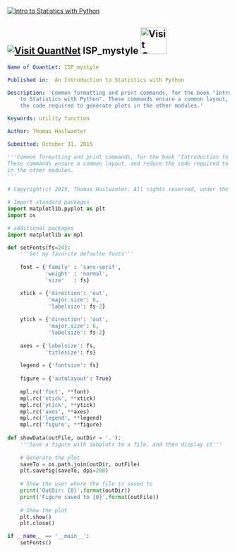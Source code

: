 [<img src="../../../pictures/quantletLogo_FH.png" alt="Intro to Statistics with Python">](https://github.com/thomas-haslwanter/statsintro_python)

## [<img src="../../../pictures/qloqo.png" alt="Visit QuantNet">](http://quantlet.de/) **ISP_mystyle** [<img src="../../../pictures/QN2.png" width="60" alt="Visit QuantNet 2.0">](http://quantlet.de/d3/ia)


```yaml
Name of QuantLet: ISP_mystyle

Published in:  An Introduction to Statistics with Python

Description: 'Common formatting and print commands, for the book "Introduction
    to Statistics with Python". These commands ensure a common layout, and reduce
    the code required to generate plots in the other modules.'

Keywords: utility function

Author: Thomas Haslwanter 

Submitted: October 31, 2015 

```

```py
'''Common formatting and print commands, for the book "Introduction to Statistics with Python".
These commands ensure a common layout, and reduce the code required to generate plots
in the other modules.
'''

# Copyright(c) 2015, Thomas Haslwanter. All rights reserved, under the CC BY-SA 4.0 International License

# Import standard packages
import matplotlib.pyplot as plt
import os

# additional packages
import matplotlib as mpl

def setFonts(fs=24):
    '''Set my favorite defaulte fonts'''
    
    font = {'family' : 'sans-serif',
            'weight' : 'normal',
            'size'   : fs}

    xtick = {'direction': 'out',
             'major.size': 6,
             'labelsize': fs-2}
    
    ytick = {'direction': 'out',
             'major.size': 6,
             'labelsize': fs-2}
    
    axes = {'labelsize': fs,
            'titlesize': fs}
    
    legend = {'fontsize': fs}
    
    figure = {'autolayout': True}
    
    mpl.rc('font', **font)
    mpl.rc('xtick', **xtick)
    mpl.rc('ytick', **ytick)
    mpl.rc('axes', **axes)
    mpl.rc('legend', **legend)
    mpl.rc('figure', **figure)
    
def showData(outFile, outDir = '.'):
    '''Save a figure with subplots to a file, and then display it'''
    
    # Generate the plot
    saveTo = os.path.join(outDir, outFile)
    plt.savefig(saveTo, dpi=200)
    
    # Show the user where the file is saved to
    print('OutDir: {0}'.format(outDir))
    print('Figure saved to {0}'.format(outFile))
    
    # Show the plot
    plt.show()
    plt.close()

if __name__ == '__main__':
    setFonts()
```
